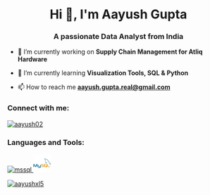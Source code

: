 <h1 align="center">Hi 👋, I'm Aayush Gupta</h1>
<h3 align="center">A passionate Data Analyst from India</h3>

- 🔭 I’m currently working on **Supply Chain Management for Atliq Hardware**

- 🌱 I’m currently learning **Visualization Tools, SQL & Python**

- 📫 How to reach me **aayush.gupta.real@gmail.com**

<h3 align="left">Connect with me:</h3>
<p align="left">
<a href="https://linkedin.com/in/aayush02" target="blank"><img align="center" src="https://raw.githubusercontent.com/rahuldkjain/github-profile-readme-generator/master/src/images/icons/Social/linked-in-alt.svg" alt="aayush02" height="30" width="40" /></a>
</p>

<h3 align="left">Languages and Tools:</h3>
<p align="left"> <a href="https://www.microsoft.com/en-us/sql-server" target="_blank" rel="noreferrer"> <img src="https://www.svgrepo.com/show/303229/microsoft-sql-server-logo.svg" alt="mssql" width="40" height="40"/> </a> <a href="https://www.mysql.com/" target="_blank" rel="noreferrer"> <img src="https://raw.githubusercontent.com/devicons/devicon/master/icons/mysql/mysql-original-wordmark.svg" alt="mysql" width="40" height="40"/> </a> <a href="https://www.python.org" target="_blank" rel="noreferrer">  </p>

<p><img align="center" src="https://github-readme-stats.vercel.app/api/top-langs?username=aayushxl5&show_icons=true&locale=en&layout=compact" alt="aayushxl5" /></p>
